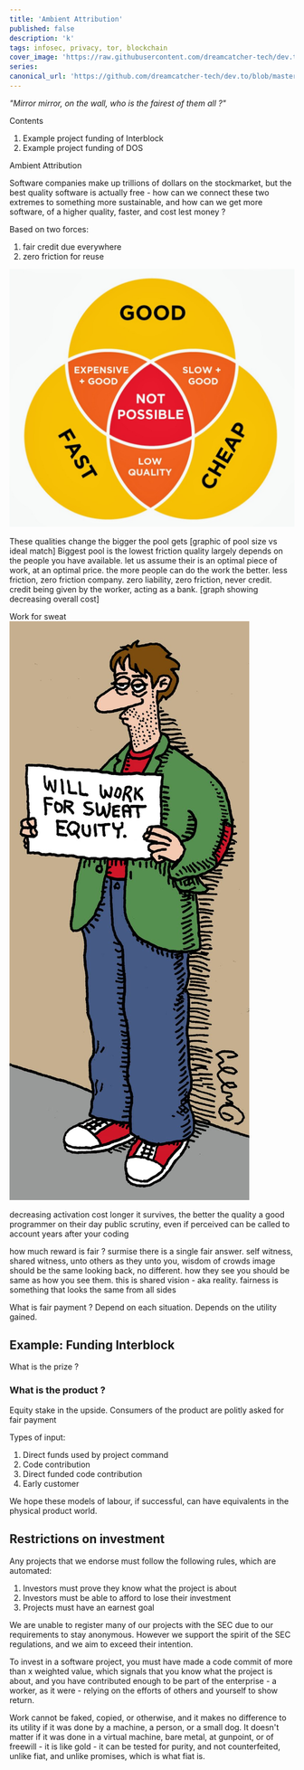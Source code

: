 ```yaml
---
title: 'Ambient Attribution'
published: false
description: 'k'
tags: infosec, privacy, tor, blockchain
cover_image: 'https://raw.githubusercontent.com/dreamcatcher-tech/dev.to/master/blog-posts/ambient-attribution/assets/time-money-balance.jpg'
series:
canonical_url: 'https://github.com/dreamcatcher-tech/dev.to/blob/master/blog-posts/ambient-attribution/ambient-attribution.md'
---
```


_"Mirror mirror, on the wall, who is the fairest of them all ?"_

Contents

1. Example project funding of Interblock
1. Example project funding of DOS

Ambient Attribution

Software companies make up trillions of dollars on the stockmarket, but the best
quality software is actually free - how can we connect these two extremes to
something more sustainable, and how can we get more software, of a higher
quality, faster, and cost lest money ?

Based on two forces:

1. fair credit due everywhere
1. zero friction for reuse

![Iron Triangle of Time vs Cost vs Quality](./2020-12-20-assets/good-fast-cheap.jpg)

These qualities change the bigger the pool gets [graphic of pool size vs ideal
match] Biggest pool is the lowest friction quality largely depends on the people
you have available. let us assume their is an optimal piece of work, at an
optimal price. the more people can do the work the better. less friction, zero
friction company. zero liability, zero friction, never credit. credit being
given by the worker, acting as a bank. [graph showing decreasing overall cost]

Work for sweat ![](./2020-12-20-assets/sweat-equity.jpg)

decreasing activation cost longer it survives, the better the quality a good
programmer on their day public scrutiny, even if perceived can be called to
account years after your coding

how much reward is fair ? surmise there is a single fair answer. self witness,
shared witness, unto others as they unto you, wisdom of crowds image should be
the same looking back, no different. how they see you should be same as how you
see them. this is shared vision - aka reality. fairness is something that looks
the same from all sides

What is fair payment ? Depend on each situation. Depends on the utility gained.

## Example: Funding Interblock

What is the prize ?

### What is the product ?

Equity stake in the upside. Consumers of the product are politly asked for fair
payment

Types of input:

1. Direct funds used by project command
1. Code contribution
1. Direct funded code contribution
1. Early customer

We hope these models of labour, if successful, can have equivalents in the
physical product world.

## Restrictions on investment

Any projects that we endorse must follow the following rules, which are
automated:

1. Investors must prove they know what the project is about
1. Investors must be able to afford to lose their investment
1. Projects must have an earnest goal

We are unable to register many of our projects with the SEC due to our
requirements to stay anonymous. However we support the spirit of the SEC
regulations, and we aim to exceed their intention.

To invest in a software project, you must have made a code commit of more than x
weighted value, which signals that you know what the project is about, and you
have contributed enough to be part of the enterprise - a worker, as it were -
relying on the efforts of others and yourself to show return.

Work cannot be faked, copied, or otherwise, and it makes no difference to its
utility if it was done by a machine, a person, or a small dog. It doesn't matter
if it was done in a virtual machine, bare metal, at gunpoint, or of freewill -
it is like gold - it can be tested for purity, and not counterfeited, unlike
fiat, and unlike promises, which is what fiat is.
